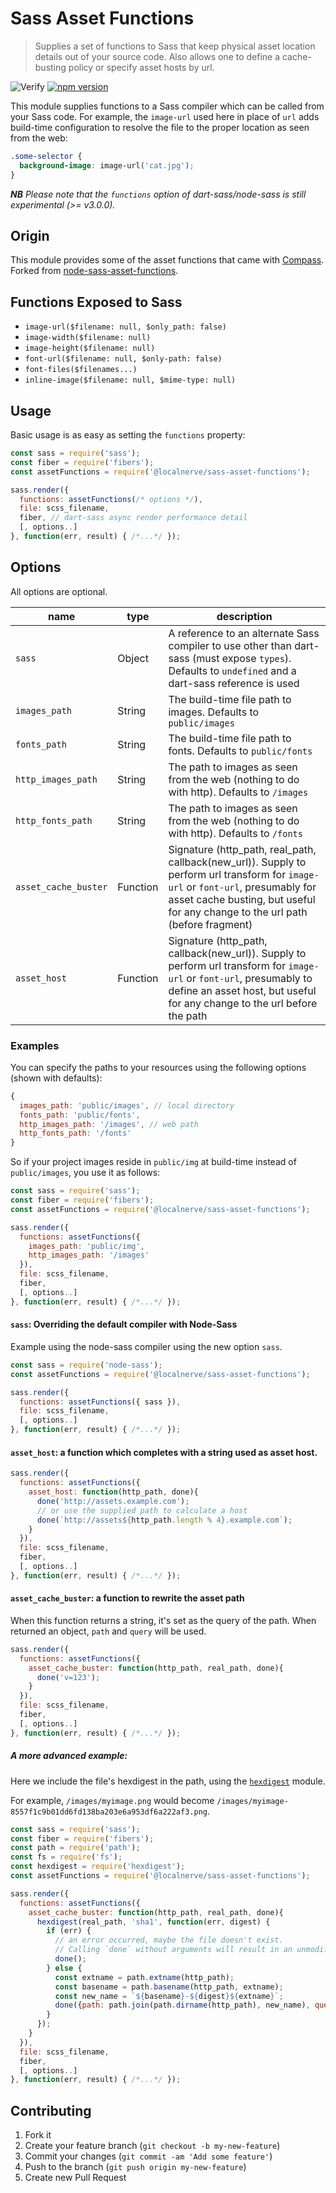 # Sass Asset Functions

> Supplies a set of functions to Sass that keep physical asset location details out of your source code. Also allows one to define a cache-busting policy or specify asset hosts by url.

![Verify](https://github.com/localnerve/sass-asset-functions/workflows/Verify/badge.svg)
[![npm version](https://badge.fury.io/js/%40localnerve%2Fsass-asset-functions.svg)](https://badge.fury.io/js/%40localnerve%2Fsass-asset-functions)

This module supplies functions to a Sass compiler which can be called from your Sass code.
For example, the `image-url` used here in place of `url` adds build-time configuration to resolve the file to the proper location as seen from the web:

```css
.some-selector {
  background-image: image-url('cat.jpg');
}
```

_**NB** Please note that the `functions` option of dart-sass/node-sass is still experimental (>= v3.0.0)._

## Origin

This module provides some of the asset functions that came with [Compass](http://compass-style.org). Forked from [node-sass-asset-functions](https://github.com/fetch/node-sass-asset-functions).

## Functions Exposed to Sass

- `image-url($filename: null, $only_path: false)`
- `image-width($filename: null)`
- `image-height($filename: null)`
- `font-url($filename: null, $only-path: false)`
- `font-files($filenames...)`
- `inline-image($filename: null, $mime-type: null)`

## Usage

Basic usage is as easy as setting the `functions` property:

```js
const sass = require('sass');
const fiber = require('fibers');
const assetFunctions = require('@localnerve/sass-asset-functions');

sass.render({
  functions: assetFunctions(/* options */),
  file: scss_filename,
  fiber, // dart-sass async render performance detail
  [, options..]
}, function(err, result) { /*...*/ });
```

## Options

All options are optional.

| name | type | description |
| --- | --- | --- |
| `sass` | Object | A reference to an alternate Sass compiler to use other than dart-sass (must expose `types`). Defaults to `undefined` and a dart-sass reference is used |
| `images_path` | String | The build-time file path to images. Defaults to `public/images` |
| `fonts_path` | String | The build-time file path to fonts. Defaults to `public/fonts` |
| `http_images_path` | String | The path to images as seen from the web (nothing to do with http). Defaults to `/images` |
| `http_fonts_path` | String | The path to images as seen from the web (nothing to do with http). Defaults to `/fonts` |
| `asset_cache_buster` | Function | Signature (http_path, real_path, callback(new_url)). Supply to perform url transform for `image-url` or `font-url`, presumably for asset cache busting, but useful for any change to the url path (before fragment) |
| `asset_host` | Function | Signature (http_path, callback(new_url)). Supply to perform url transform for `image-url` or `font-url`, presumably to define an asset host, but useful for any change to the url before the path |

### Examples

You can specify the paths to your resources using the following options (shown with defaults):

```js
{
  images_path: 'public/images', // local directory
  fonts_path: 'public/fonts',
  http_images_path: '/images', // web path
  http_fonts_path: '/fonts'
}
```

So if your project images reside in `public/img` at build-time instead of `public/images`, you use it as follows:

```js
const sass = require('sass');
const fiber = require('fibers');
const assetFunctions = require('@localnerve/sass-asset-functions');

sass.render({
  functions: assetFunctions({
    images_path: 'public/img',
    http_images_path: '/images'
  }),
  file: scss_filename,
  fiber,
  [, options..]
}, function(err, result) { /*...*/ });
```

#### `sass`: Overriding the default compiler with Node-Sass

Example using the node-sass compiler using the new option `sass`.

```js
const sass = require('node-sass');
const assetFunctions = require('@localnerve/sass-asset-functions');

sass.render({
  functions: assetFunctions({ sass }),
  file: scss_filename,
  [, options..]
}, function(err, result) { /*...*/ });
```

#### `asset_host`: a function which completes with a string used as asset host.

```js
sass.render({
  functions: assetFunctions({
    asset_host: function(http_path, done){
      done('http://assets.example.com');
      // or use the supplied path to calculate a host
      done(`http://assets${http_path.length % 4}.example.com`);
    }
  }),
  file: scss_filename,
  fiber,
  [, options..]
}, function(err, result) { /*...*/ });
```

#### `asset_cache_buster`: a function to rewrite the asset path

When this function returns a string, it's set as the query of the path. When returned an object, `path` and `query` will be used.

```js
sass.render({
  functions: assetFunctions({
    asset_cache_buster: function(http_path, real_path, done){
      done('v=123');
    }
  }),
  file: scss_filename,
  fiber,
  [, options..]
}, function(err, result) { /*...*/ });
```

##### A more advanced example:

Here we include the file's  hexdigest in the path, using the [`hexdigest`](https://github.com/koenpunt/node-hexdigest) module.

For example, `/images/myimage.png` would become `/images/myimage-8557f1c9b01dd6fd138ba203e6a953df6a222af3.png`.

```js
const sass = require('sass');
const fiber = require('fibers');
const path = require('path');
const fs = require('fs');
const hexdigest = require('hexdigest');
const assetFunctions = require('@localnerve/sass-asset-functions');

sass.render({
  functions: assetFunctions({
    asset_cache_buster: function(http_path, real_path, done){
      hexdigest(real_path, 'sha1', function(err, digest) {
        if (err) {
          // an error occurred, maybe the file doesn't exist.
          // Calling `done` without arguments will result in an unmodified path.
          done();
        } else {
          const extname = path.extname(http_path);
          const basename = path.basename(http_path, extname);
          const new_name = `${basename}-${digest}${extname}`;
          done({path: path.join(path.dirname(http_path), new_name), query: null});
        }
      });
    }
  }),
  file: scss_filename,
  fiber,
  [, options..]
}, function(err, result) { /*...*/ });
```

## Contributing

1. Fork it
2. Create your feature branch (`git checkout -b my-new-feature`)
3. Commit your changes (`git commit -am 'Add some feature'`)
4. Push to the branch (`git push origin my-new-feature`)
5. Create new Pull Request
